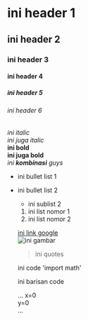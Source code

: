 # ini header 1
## ini header 2
### ini header 3
#### ini header 4
##### ini header 5
###### ini header 6

*ini italic*  
_ini juga italic_  
**ini bold**  
__ini juga bold__  
_ini **kombinasi** guys_

* ini bullet list 1  
* ini bullet list 2  
  * ini sublist 2
  
  1. ini list nomor 1
  2. ini list nomor 2
  
  [ini link google](https://www.google.com/)  
  ![ini gambar](https://miro.medium.com/max/1264/1*4ll2z6aW2e08HqQGnwoDuQ.jpeg)  
  
  > ini quotes
  
  ini code 'import math'
  
  ini barisan code
  
  ...
  x=0  
  y=0  
  ...
